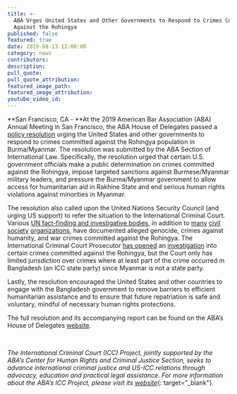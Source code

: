 ```yaml
---
title: >-
  ABA Urges United States and Other Governments to Respond to Crimes Committed
  Against the Rohingya
published: false
featured: true
date: 2019-08-13 12:00:00
category: news
contributors:
description:
pull_quote:
pull_quote_attribution:
featured_image_path:
featured_image_attribution:
youtube_video_id:
---
```


**San Francisco, CA -&nbsp;**At the 2019 American Bar Association (ABA) Annual Meeting in San Francisco, the ABA House of Delegates passed a [policy resolution](https://www.americanbar.org/news/reporter_resources/annual-meeting-2019/house-of-delegates-resolutions/) urging the United States and other governments to respond to crimes committed against the Rohingya population in Burma/Myanmar. The resolution was submitted by the ABA Section of International Law. Specifically, the resolution urged that certain U.S. government officials make a public determination on crimes committed against the Rohingya, impose targeted sanctions against Burmese/Myanmar military leaders, and pressure the Burma/Myanmar government to allow access for humanitarian aid in Rakhine State and end serious human rights violations against minorities in Myanmar.

The resolution also called upon the United Nations Security Council (and urging US support) to refer the situation to the International Criminal Court. Various [UN fact-finding and investigative bodies](https://www.ohchr.org/en/hrbodies/hrc/myanmarffm/pages/index.aspx), in addition to [many](https://www.ushmm.org/m/pdfs/201711-atrocity-crimes-rohingya-muslims.pdf) [civil](https://www.publicinternationallawandpolicygroup.org/rohingya-report) [society](https://www.hrw.org/report/2017/11/16/all-my-body-was-pain/sexual-violence-against-rohingya-women-and-girls-burma) [organizations](http://www.fortifyrights.org/downloads/Fortify_Rights_Long_Swords_July_2018.pdf), have documented alleged genocide, crimes against humanity, and war crimes committed against the Rohingya. The International Criminal Court Prosecutor [has opened](https://www.icc-cpi.int/Pages/item.aspx?name=20191122-otp-statement-bangladesh-myanmar) an [investigation](https://www.icc-cpi.int/bangladesh-myanmar) into certain crimes committed against the Rohingya, but the Court only has limited jurisdiction over crimes where at least part of the crime occurred in Bangladesh (an ICC state party) since Myanmar is not a state party.

Lastly, the resolution encouraged the United States and other countries to engage with the Bangladesh government to remove barriers to efficient humanitarian assistance and to ensure that future repatriation is safe and voluntary, mindful of necessary human rights protections.

The full resolution and its accompanying report can be found on the ABA’s House of Delegates [website](https://www.americanbar.org/content/dam/aba/directories/policy/annual-2019/120-annual-2019.pdf).

&nbsp;

*The International Criminal Court (ICC) Project, jointly supported by the ABA’s Center for Human Rights and Criminal Justice Section, seeks to advance international criminal justice and US-ICC relations through advocacy, education and practical legal assistance. For more information about the ABA’s ICC Project, please visit its*&nbsp;[*website*](https://www.aba-icc.org/news/www.aba-icc.org){: target="_blank"}*.*

&nbsp;

&nbsp;